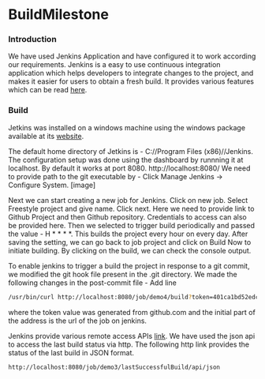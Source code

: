 # BuildMilestone

### Introduction
We have used Jenkins Application and have configured it to work according our requirements.
Jenkins is a easy to use continuous integration application which helps developers to integrate changes to the project, and makes it easier for users to obtain a fresh build. It provides various features which can be read [here].

### Build
Jetkins was installed on a windows machine using the windows package available at its [website].

The default home directory of Jetkins is - C://Program Files (x86)//Jenkins.
The configuration setup was done using the dashboard by runnning it at localhost. By default it works at port 8080. 
http://localhost:8080/
We need to provide path to the git executable by - Click Manage Jenkins -> Configure System. [image]

Next we can start creating a new job for Jenkins. Click on new job. Select Freestyle project and give name. Click next. 
Here we need to provide link to Github Project and then Github repository. Credentials to access can also be provided here.
Then we selected to trigger build periodically and passed the value - H * * * *. This builds the project every hour on every day.
After saving the setting, we can go back to job project and click on Build Now to initiate building. 
By clicking on the build, we can check the console output.


To enable jenkins to trigger a build the project in response to a git commit, we modified the git hook file present in the .git directory. We made the following changes in the post-commit file - Add line
```sh
/usr/bin/curl http://localhost:8080/job/demo4/build?token=401ca1bd52edc632f8e6ab17563db9a42291ac3b
```
where the token value was generated from github.com and the initial part of the address is the url of the job on jenkins.


Jenkins provide various remote access APIs [link]. We have used the json api to access the last build status via http.
The following http link provides the status of the last build in JSON format.
```sh
http://localhost:8080/job/demo3/lastSuccessfulBuild/api/json
```

[here]:https://wiki.jenkins-ci.org/display/JENKINS/Meet+Jenkins
[website]: https://wiki.jenkins-ci.org/display/JENKINS/Installing+Jenkins#InstallingJenkins-WindowsInstallation
[link]:  https://wiki.jenkins-ci.org/display/JENKINS/Remote+access+API
